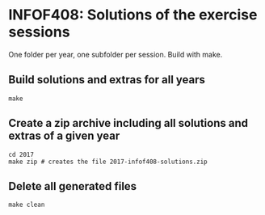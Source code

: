 # INFOF408: Solutions of the exercise sessions

One folder per year, one subfolder per session. Build with make.

## Build solutions and extras for all years

	make

## Create a zip archive including all solutions and extras of a given year

	cd 2017
	make zip # creates the file 2017-infof408-solutions.zip

## Delete all generated files

	make clean
